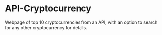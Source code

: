 # API-Cryptocurrency
Webpage of top 10 cryptocurrencies from an API, with an option to search for any other cryptocurrency for details.

